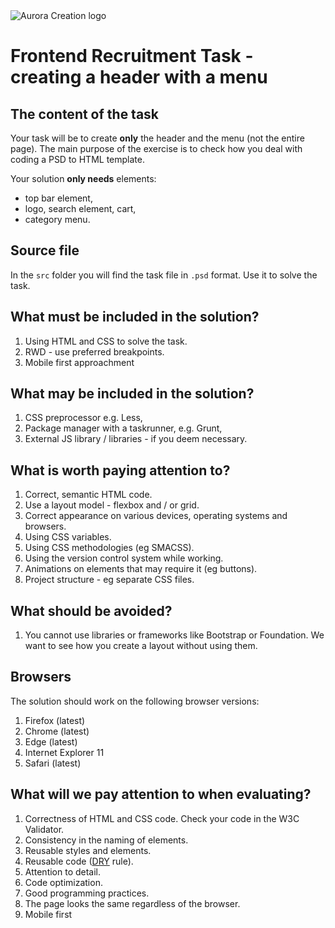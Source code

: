 <img  src="https://github.com/auroracreation/frontend-recruitment-task-header-with-menu-en/blob/master/logo.png"  alt="Aurora Creation logo"/>

# Frontend Recruitment Task - creating a header with a menu

## The content of the task

Your task will be to create **only** the header and the menu (not the entire page). The main purpose of the exercise is to check how you deal with coding a PSD to HTML template.

Your solution **only needs** elements:
- top bar element,
- logo, search element, cart,
- category menu.


## Source file

In the `src` folder you will find the task file in `.psd` format. Use it to solve the task.

## What must be included in the solution?

1. Using HTML and CSS to solve the task.
2. RWD - use preferred breakpoints.
3. Mobile first approachment

## What may be included in the solution?

1. CSS preprocessor e.g. Less,
2. Package manager with a taskrunner, e.g. Grunt,
3. External JS library / libraries - if you deem necessary.

## What is worth paying attention to?

1. Correct, semantic HTML code.
2. Use a layout model - flexbox and / or grid.
4. Correct appearance on various devices, operating systems and browsers.
5. Using CSS variables.
6. Using CSS methodologies (eg SMACSS).
7. Using the version control system while working.
8. Animations on elements that may require it (eg buttons).
9. Project structure - eg separate CSS files.

## What should be avoided?

1. You cannot use libraries or frameworks like Bootstrap or Foundation. We want to see how you create a layout without using them.

## Browsers

The solution should work on the following browser versions:

1. Firefox (latest)
2. Chrome (latest)
3. Edge (latest)
4. Internet Explorer 11
5. Safari (latest)

## What will we pay attention to when evaluating?

1. Correctness of HTML and CSS code. Check your code in the W3C Validator.
2. Consistency in the naming of elements.
3. Reusable styles and elements.
4. Reusable code ([DRY](https://en.wikipedia.org/wiki/Don%27t_repeat_yourself) rule).
5. Attention to detail.
6. Code optimization.
7. Good programming practices.
8. The page looks the same regardless of the browser.
9. Mobile first
